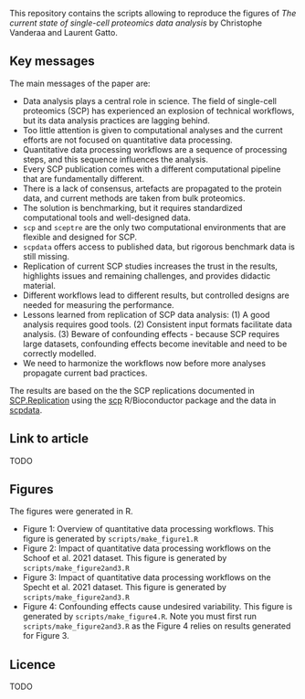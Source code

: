 This repository contains the scripts allowing to reproduce the
figures of *The current state of single-cell proteomics data analysis*
by Christophe Vanderaa and Laurent Gatto.

## Key messages

The main messages of the paper are:

- Data analysis plays a central role in science. The field of
  single-cell proteomics (SCP) has experienced an explosion of
  technical workflows, but its data analysis practices are lagging
  behind.
- Too little attention is given to computational analyses and the
  current efforts are not focused on quantitative data processing.
- Quantitative data processing workflows are a sequence of processing
  steps, and this sequence influences the analysis.
- Every SCP publication comes with a different computational pipeline
  that are fundamentally different.
- There is a lack of consensus, artefacts are propagated to the
  protein data, and current methods are taken from bulk proteomics.
- The solution is benchmarking, but it requires standardized
  computational tools and well-designed data.
- `scp` and `sceptre` are the only two computational environments that
  are flexible and designed for SCP.
- `scpdata` offers access to published data, but rigorous benchmark
  data is still missing.
- Replication of current SCP studies increases the trust in the
  results, highlights issues and remaining challenges, and provides
  didactic material.
- Different workflows lead to different results, but controlled designs
  are needed for measuring the performance.
- Lessons learned from replication of SCP data analysis: (1) A good
  analysis requires good tools. (2) Consistent input formats
  facilitate data analysis. (3) Beware of confounding effects -
  because SCP requires large datasets, confounding effects become
  inevitable and need to be correctly modelled.
- We need to harmonize the workflows now before more analyses
  propagate current bad practices.

The results are based on the the SCP replications documented in
[SCP.Replication](https://uclouvain-cbio.github.io/SCP.replication/)
using the [scp](https://uclouvain-cbio.github.io/scp/) R/Bioconductor
package and the data in
[scpdata](https://www.bioconductor.org/packages/release/data/experiment/html/scpdata.html).

## Link to article

TODO

## Figures

The figures were generated in R.

- Figure 1: Overview of quantitative data processing workflows. This figure is 
  generated by `scripts/make_figure1.R`
- Figure 2: Impact of quantitative data processing workflows on the Schoof et 
  al. 2021 dataset. This figure is generated by `scripts/make_figure2and3.R`
- Figure 3: Impact of quantitative data processing workflows on the Specht et 
  al. 2021 dataset. This figure is generated by `scripts/make_figure2and3.R`
- Figure 4: Confounding effects cause undesired variability. This figure is
  generated by `scripts/make_figure4.R`. Note you must first run 
  `scripts/make_figure2and3.R` as the Figure 4 relies on results generated for
  Figure 3.

## Licence

TODO